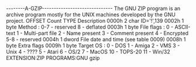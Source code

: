 --------A-GZIP------------------------------
The GNU ZIP program is an archive program mostly for the UNIX machines developed
by the GNU project.
OFFSET              Count TYPE   Description
0000h                   2 char   ID='!',139
0002h                   1 byte   Method :
                                 0-7 - reserved
                                   8 - deflated
0003h                   1 byte   File flags :
                                   0 - ASCII-text
                                   1 - Multi-part file
                                   2 - Name present
                                   3 - Comment present
                                   4 - Encrypted
                                 5-8 - reserved
0004h                   1 dword  File date and time (see table 0009)
0008h                   1 byte   Extra flags
0009h                   1 byte   Target OS :
                                   0 - DOS
                                   1 - Amiga
                                   2 - VMS
                                   3 - Unix
                                   4 - ????
                                   5 - Atari
                                   6 - OS/2
                                   7 - MacOS
                                  10 - TOPS-20
                                  11 - Win/32
EXTENSION:ZIP
PROGRAMS:GNU gzip
